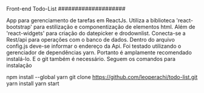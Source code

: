Front-end Todo-List
####################

App para gerenciamento de tarefas em ReactJs.
Utiliza a biblioteca 'react-bootstrap' para estilização e componentização de elementos html.
Além de 'react-widgets' para criação do datepicker e drodownlist.
Conecta-se a Rest/api para operações com o banco de dados. Dentro do arquivo config.js deve-se
informar o endereço da Api.
Foi testado utilizando o gerenciador de dependências yarn. Portanto é amplamente recomendado 
instalá-lo. E o git também é necessário. Seguem os comandos para instalação

npm install --global yarn
git clone https://github.com/leoperachi/todo-list.git
yarn install
yarn start
